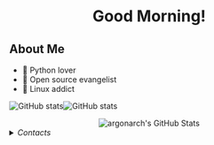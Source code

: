 <div align= center>
<h1> Good Morning! </h1>
</div>

## About Me

- 🐍 Python lover
- 🤝 Open source evangelist
- 🐧 Linux addict

![GitHub stats](https://github-readme-stats.vercel.app/api?username=argonarch&show_icons=true&bg_color=0A0909&border_radius=8&title_color=f1ffff&icon_color=ffffff&text_color=909090&hide_border=true&line_height=24)![GitHub stats](https://github-readme-stats.vercel.app/api/top-langs/?username=argonarch&layout=compact&show_icons=true&bg_color=0A0909&border_radius=8&title_color=f1ffff&icon_color=ffffff&text_color=909090&hide_border=true&langs_count=8&card_width=360px)
<br>

<div align= center>
<img src="https://github-readme-streak-stats.herokuapp.com/?user=argonarch&theme=highcontrast&hide_border=true" alt="argonarch's GitHub Stats" />
</div>
<details>
  <summary><i>Contacts</i></summary>

_Discord_ > [Argonarch](https://discordapp.com/users/562794660649500675) <br/>
_Matrix_ > @argonarch.:matrix.org<br/>
_Mail_ > argonarchy@gmail.com <br/>
_Site_ > http://argonarch.me/portfolio/ <br/><br/>

</details>
